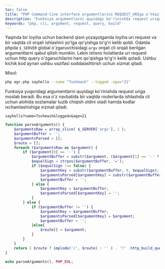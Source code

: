 ```yaml
---
toc: false
title: "PHP Command-line interface argumentlarini REQUEST_URIga o'tkazish."
description: "Funksiya argumentlarni quyidagi ko'rinishda request uriga moslab beradi. Bu esa o'z navbatida bir vaqtda ro...."
keywords: "php, cli, argument, request, query, build"
---
```


Yaqinda bir loyiha uchun backend qism yozayotganda loyiha uri request va bir vaqtda cli orqali ishlashini yo'lga qo'yishga to'g'ri kelib qoldi. Odatda phpda `$_SERVER` global o'zgaruvchisidagi `argv` orqali cli orqali berilgan argumentlarni qabul qilish mumkin. Lekin istisno holatlarda uri request uchun http query o'zgaruchilarini ham qo'qishga to'g'ri kelib qoladi. Ushbu kichik kod aynan ushbu vazifasi soddalashtirish uchun xizmat qiladi.

Misol:

```bash
php agr.php sayhello --name "Toshmash" --logged -age="21"
```

Funksiya yuqoridagi argumentlarni quyidagi ko'rinishda request uriga moslab beradi. Bu esa o'z navbatida bir vaqtda routerlarda ishlashda cli uchun alohida sozlamalar tuzib chiqish oldini oladi hamda kodlar ixchamlashishiga xizmat qiladi.

```
sayhello?name=Toshmash&logged=&age=21
```

```php
function parseArguments() {
	$argumentsRaw = array_slice( $_SERVER['argv'], 1 );
    $argumentBuffer = '';
    $argumentsParsed = [];
    $route = [];
    foreach ($argumentsRaw as $argument) {
        if ($argument[0] == '-') {
            $argumentBuffer = substr($argument, ($argument[1] == '-' ? 2 : 1));
            $equalSign = strpos($argumentBuffer, '=');
            if ($equalSign !== false) {
                $argumentKey = substr($argumentBuffer, 0, $equalSign);
                $argumentsParsed[$argumentKey] = substr($argumentBuffer, $equalSign + 1);
                $argumentBuffer = '';
            } else {
                $argumentKey = $argumentBuffer;
                $argumentsParsed[$argumentKey] = '';
            }
        } else {
            if ($argumentBuffer != '') {
                $argumentKey = $argumentBuffer;
                $argumentsParsed[$argumentKey] = $argument;
                $argumentBuffer = '';
            }else{
            	$route[] = $argument;	
            }
        }
    }
    return ( $route ? implode('/', $route) : '' ) . '?' .http_build_query($argumentsParsed);
}

echo parseArguments(), PHP_EOL;
```
